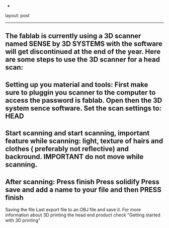 -
layout: post

---
The fablab is currently using a 3D scanner named SENSE by 3D SYSTEMS with the software will get discontinued at the end of the year. 
Here are some steps to use the 3D scanner for a head scan:
---

Setting up you material and tools:
First make sure to pluggin you scanner to the computer to access the password is fablab. Open then the 3D system sence software. 
Set the scan settings to: HEAD
---
Start scanning
and start scanning, important feature while scanning: light, texture of hairs and clothes ( preferably not reflective) and backround.
IMPORTANT do not move while scanning.
---
After scanning: 
Press finish
Press solidify
Press save and add a name to your file
and then 
PRESS finish
---
Saving the file
Last export file to an OBJ file and save it.
For more information about 3D printing the head end product check "Getting started with 3D printing"